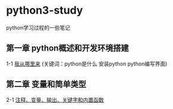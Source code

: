 # python3-study
python学习过程的一些笔记

## 第一章 python概述和开发环境搭建
1-1 [我从哪里来](https://github.com/ganyj/python3-study/blob/master/%E7%AC%AC%E4%B8%80%E7%AB%A0%20python%E6%A6%82%E8%BF%B0%E5%92%8C%E5%BC%80%E5%8F%91%E7%8E%AF%E5%A2%83%E6%90%AD%E5%BB%BA/1-1-%E6%88%91%E4%BB%8E%E5%93%AA%E9%87%8C%E6%9D%A5%EF%BC%9F.md)   (关键词：python是什么 安装python python编写界面)

## 第二章 变量和简单类型 
2-1 [注释、变量、输出、关键字和内置函数](https://github.com/ganyj/python3-study/blob/master/%E7%AC%AC%E4%BA%8C%E7%AB%A0%20%E5%8F%98%E9%87%8F%E5%92%8C%E7%AE%80%E5%8D%95%E7%B1%BB%E5%9E%8B/2-1%E6%B3%A8%E9%87%8A%E3%80%81%E5%8F%98%E9%87%8F%E3%80%81%E8%BE%93%E5%87%BA%E3%80%81%E5%85%B3%E9%94%AE%E5%AD%97%E5%92%8C%E5%86%85%E7%BD%AE%E5%87%BD%E6%95%B0.md)
